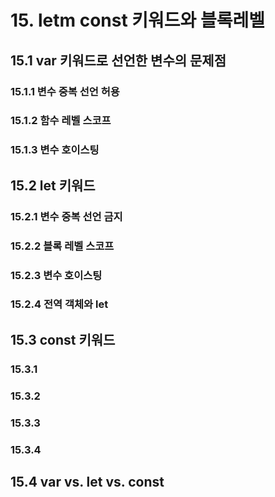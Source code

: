 # 15. letm const 키워드와 블록레벨 
## 15.1 var 키워드로 선언한 변수의 문제점
### 15.1.1 변수 중복 선언 허용
### 15.1.2 함수 레벨 스코프
### 15.1.3 변수 호이스팅
## 15.2 let 키워드
### 15.2.1 변수 중복 선언 금지
### 15.2.2 블록 레벨 스코프
### 15.2.3 변수 호이스팅
### 15.2.4 전역 객체와 let
## 15.3 const 키워드
### 15.3.1 
### 15.3.2
### 15.3.3
### 15.3.4
## 15.4 var vs. let vs. const